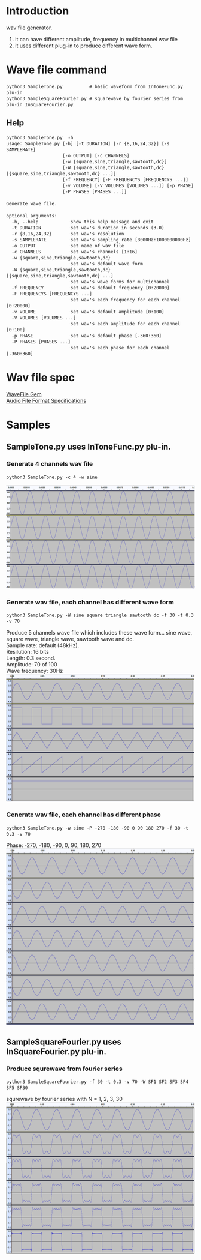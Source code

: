 # Introduction
wav file generator.  
1. it can have different amplitude, frequency in multichannel wav file 
3. it uses different plug-in to produce different wave form.
# Wave file command
```
python3 SampleTone.py          # basic waveform from InToneFunc.py plu-in
python3 SampleSquareFourier.py # squarewave by fourier series from plu-in InSquareFourier.py
``` 
## Help 
```
python3 SampleTone.py  -h
usage: SampleTone.py [-h] [-t DURATION] [-r {8,16,24,32}] [-s SAMPLERATE]
                     [-o OUTPUT] [-c CHANNELS]
                     [-w {square,sine,triangle,sawtooth,dc}]
                     [-W {square,sine,triangle,sawtooth,dc} [{square,sine,triangle,sawtooth,dc} ...]]
                     [-f FREQUENCY] [-F FREQUENCYS [FREQUENCYS ...]]
                     [-v VOLUME] [-V VOLUMES [VOLUMES ...]] [-p PHASE]
                     [-P PHASES [PHASES ...]]

Generate wave file.

optional arguments:
  -h, --help            show this help message and exit
  -t DURATION           set wav's duration in seconds (3.0)
  -r {8,16,24,32}       set wav's resolution
  -s SAMPLERATE         set wav's sampling rate [8000Hz:1000000000Hz]
  -o OUTPUT             set name of wav file
  -c CHANNELS           set wav's channels [1:16]
  -w {square,sine,triangle,sawtooth,dc}
                        set wav's default wave form
  -W {square,sine,triangle,sawtooth,dc} [{square,sine,triangle,sawtooth,dc} ...]
                        set wav's wave forms for multichannel
  -f FREQUENCY          set wav's default frequency [0:20000]
  -F FREQUENCYS [FREQUENCYS ...]
                        set wav's each frequency for each channel [0:20000]
  -v VOLUME             set wav's default amplitude [0:100]
  -V VOLUMES [VOLUMES ...]
                        set wav's each amplitude for each channel [0:100]
  -p PHASE              set wav's default phase [-360:360]
  -P PHASES [PHASES ...]
                        set wav's each phase for each channel [-360:360]
```
# Wav file spec
[WaveFile Gem](https://wavefilegem.com/how_wave_files_work.html)  
[Audio File Format Specifications](http://www-mmsp.ece.mcgill.ca/Documents/AudioFormats/WAVE/WAVE.html)

# Samples 
## SampleTone.py uses InToneFunc.py plu-in.  
### Generate 4 channels wav file  
```
python3 SampleTone.py -c 4 -w sine
```
![SampleToneBasic](https://github.com/EfiPy/WaveGenPy/blob/master/Screenshot/SampleToneBasic.png?raw=true)
### Generate wav file, each channel has different wave form  
```
python3 SampleTone.py -W sine square triangle sawtooth dc -f 30 -t 0.3 -v 70
```
Produce 5 channels wave file which includes these wave form... sine wave, square wave, triangle wave, sawtooth wave and dc.  
Sample rate: default (48kHz).  
Resilution: 16 bits  
Length: 0.3 second.  
Amplitude: 70 of 100  
Wave frequency: 30Hz  
![SampleToneWave](https://github.com/EfiPy/WaveGenPy/blob/master/Screenshot/SampleToneWave.png?raw=true)
### Generate wav file, each channel has different phase  
```
python3 SampleTone.py -w sine -P -270 -180 -90 0 90 180 270 -f 30 -t 0.3 -v 70
```
Phase: -270, -180, -90, 0, 90, 180, 270
![SampleTonePhase](https://github.com/EfiPy/WaveGenPy/blob/master/Screenshot/SampleTonePhase.png?raw=true)
## SampleSquareFourier.py uses InSquareFourier.py plu-in.  
### Produce squrewave from fourier series  
```
python3 SampleSquareFourier.py -f 30 -t 0.3 -v 70 -W SF1 SF2 SF3 SF4 SF5 SF30
```
squrewave by fourier series with N = 1, 2, 3, 30  
![SampleSquareFourier](https://github.com/EfiPy/WaveGenPy/blob/master/Screenshot/SampleSquareFourier.png?raw=true)
